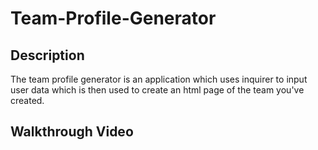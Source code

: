 # Team-Profile-Generator

## Description

The team profile generator is an application which uses inquirer to input user data which is then used to create an html page of the team you've created.

## Walkthrough Video